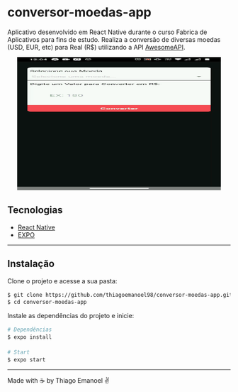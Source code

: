 # conversor-moedas-app


Aplicativo desenvolvido em React Native durante o curso Fabrica de Aplicativos para fins de estudo. Realiza a conversão de diversas moedas (USD, EUR, etc) para Real (R$) utilizando a API [AwesomeAPI](https://docs.awesomeapi.com.br/).


<p align="center">
    <img width = "460" height= "300" src = "src/assets/to_readme/vidma_recorder_gif_27032022_120620.gif">
</p>


## Tecnologias
- [React Native](https://reactnative.dev/)
- [EXPO](https://github.com/expo/expo)

___

## Instalação

Clone o projeto e acesse a sua pasta: 

```sh
$ git clone https://github.com/thiagoemanoel98/conversor-moedas-app.git
$ cd conversor-moedas-app
```

Instale as dependências do projeto e inicie:

```sh
# Dependências
$ expo install

# Start
$ expo start
```

___

Made with :coffee: by Thiago Emanoel :v:
